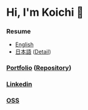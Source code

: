 # Hi, I'm Koichi 👋

### Resume
- [English](https://github.com/kupuma-ru21/kupuma-ru21/blob/main/resume_english.pdf)
- [日本語](https://github.com/kupuma-ru21/kupuma-ru21/blob/main/resume_japanese.pdf) ([Detail](https://github.com/kupuma-ru21/kupuma-ru21/blob/main/RESUME_DRAFT.md))

### [Portfolio](https://kupuma-ru21.com) ([Repository](https://github.com/kupuma-ru21/portfolio))

### [Linkedin](https://www.linkedin.com/in/koichi-kimura-06ba14259/)

### [OSS](https://www.linkedin.com/in/koichi-kimura-06ba14259/)
